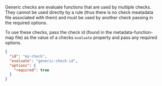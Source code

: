 Generic checks are evaluate functions that are used by multiple checks. They cannot be used directly by a rule (thus there is no check meatadata file associated with them) and must be used by another check passing in the required options.

To use these checks, pass the check id (found in the metadata-function-map file) as the value of a checks `evaluate` property and pass any required options.

```json
{
  "id": "my-check",
  "evaluate": "generic-check-id",
  "options": {
    "required": true
  }
}
```
